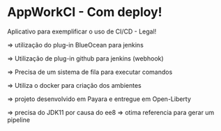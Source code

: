 # AppWorkCI - Com deploy!
Aplicativo para exemplificar o uso de CI/CD - Legal!

=> utilização do plug-in BlueOcean para jenkins

=> Utilização de plug-in github para jenkins (webhook)

=> Precisa de um sistema de fila para executar comandos

=> Utiliza o docker para criação dos ambientes

=> projeto desenvolvido em Payara e entregue em Open-Liberty

=> precisa do JDK11 por causa do ee8
=> otima referencia para gerar um pipeline

